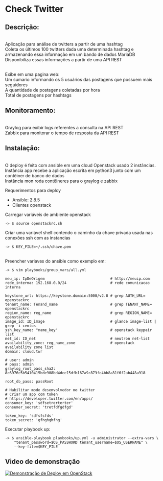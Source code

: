 # Check Twitter

## Descrição:
<br>Aplicação para análise de twitters a partir de uma hashtag
<br>Coleta os últimos 100 twitters dada uma determinada hashtag e armazenando essa informação em um bando de dados MariaDB
<br>Disponibiliza essas informações a partir de uma API REST

<br>Exibe em uma pagina web:
<br>Um sumario informando os 5 usuários das postagens que possuem mais seguidores
<br>A quantidade de postagens coletadas por hora
<br>Total de postagens por hashtags

## Monitoramento:
<br>Graylog para exibir logs referentes a consulta na API REST
<br>Zabbix para monitorar o tempo de resposta da API REST

## Instalação:
<br>O deploy é feito com ansible em uma cloud Openstack usado 2 instâncias.
<br>Instância app recebe a aplicação escrita em python3 junto com um contêiner de banco de dados
<br>Instância mon roda contêineres para o graylog e zabbix

Requerimentos para deploy
* Ansible: 2.8.5
* Clientes openstack

Carregar variáveis de ambiente openstack
```console
-> $ source openstackrc.sh
```
Criar uma variável shell contendo o caminho da chave privada usada nas conexões ssh com as instancias
```console
-> $ KEY_FILE=~/.ssh/chave.pem
```
<br>Preencher variaves do ansible como exemplo em:
```console
-> $ vim playbooks/group_vars/all.yml
```

```console
meu_ip: IpDeOrigem                              # http://meuip.com
rede_interna: 192.168.0.0/24                    # rede comunicacao interna

keystone_url: https://keystone.domain:5000/v2.0 # grep AUTH_URL= openstackrc
tenant_name: Tenand_name                        # grep TENANT_NAME= openstackrc
region_name: reg_name                           # grep REGION_NAME= openstackrc
image_id: ID_image                              # glance image-list | grep -i centos
ssh_key_name: "name_key"                        # openstack keypair list 
net_id: ID_net                                  # neutron net-list
availability_zone: reg_name_zone                # openstack availability zone list
domain: cloud.twr

# user: admin
# pass: admin
graylog_root_pass_sha2: 8c6976e5b5410415bde908bd4dee15dfb167a9c873fc4bb8a81f6f2ab448a918

root_db_pass: passRoot

# Habilitar modo desenvolvedor no twitter
# Criar um app com token
# https://developer.twitter.com/en/apps/
consumer_key: 'sdfsetrerterter'
consumer_secret: 'tretfdfgdfgd'

token_key: 'sdfsfsfds'
token_secret: 'gfhghghfhg'
```

Executar playbook up:
```console
-> $ ansible-playbook playbooks/up.yml -u administrator --extra-vars \
	"tenant_password=$OS_PASSWORD tenant_username=$OS_USERNAME" \
	--key-file=$KEY_FILE
```
## Video de demonstração
[![Demonstração de Deploy em OpenStack](http://img.youtube.com/vi/Qx9xhEroN68/0.jpg)](http://www.youtube.com/watch?v=Qx9xhEroN68 "Video de demostração")

